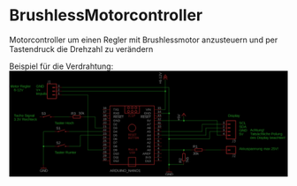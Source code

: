 # BrushlessMotorcontroller
Motorcontroller um einen Regler mit Brushlessmotor anzusteuern und per Tastendruck die Drehzahl zu verändern

Beispiel für die Verdrahtung:
![Schaltplan](https://github.com/SheepCreativeSoftware/BrushlessMotorcontroller/blob/1093ce8016f99d3488e69adad9375546dae2aaec/Schaltplan%2020200611.png?raw=true)
